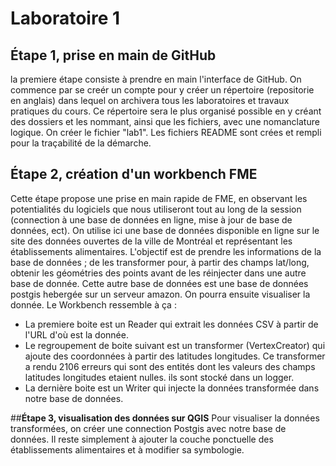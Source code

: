 # **Laboratoire 1**
## **Étape 1, prise en main de GitHub**
la premiere étape consiste à prendre en main l'interface de GitHub. On commence par se creér un compte pour y créer un répertoire (repositorie en anglais) dans lequel on archivera tous les laboratoires et travaux pratiques du cours. Ce répertoire sera le plus organisé possible en y créant des dossiers et les nommant, ainsi que les fichiers, avec une nomanclature logique. On créer le fichier "lab1". Les fichiers README sont crées et rempli pour la traçabilité de la démarche.

## **Étape 2, création d'un workbench FME**
Cette étape propose une prise en main rapide de FME, en observant les potentialités du logiciels que nous utiliseront tout au long de la session (connection à une base de données en ligne, mise à jour de base de données, ect). On utilise ici une base de données disponible en ligne sur le site des données ouvertes de la ville de Montréal et représentant les établissements alimentaires. L'objectif est de prendre les informations de la base de données ; de les transformer pour, à partir des champs lat/long, obtenir les géométries des points avant de les réinjecter dans une autre base de donnée. Cette autre base de données est une base de données postgis hebergée sur un serveur amazon. On pourra ensuite visualiser la donnée.
Le Workbench ressemble à ça :
- La premiere boite est un Reader qui extrait les données CSV à partir de l'URL d'où est la donnée.
- Le regroupement de boite suivant est un transformer (VertexCreator) qui ajoute des coordonnées à partir des latitudes longitudes. Ce transformer a rendu 2106 erreurs qui sont des entités dont les valeurs des champs latitudes longitudes etaient nulles. ils sont stocké dans un logger.
- La dernière boite est un Writer qui injecte la données transformée dans notre base de données.

##**Étape 3, visualisation des données sur QGIS**
Pour visualiser la données transformées, on créer une connection Postgis avec notre base de données. Il reste simplement à ajouter la couche ponctuelle des établissements alimentaires et à modifier sa symbologie.
